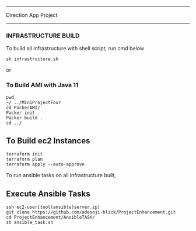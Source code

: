 **********************
Direction App Project
**********************
### INFRASTRUCTURE BUILD 

To build all infrastructure with shell script, run cmd below
```
sh infrastructure.sh    
```
or 

### To Build AMI with Java 11
```
pwd
~/ ../MiniProjectFour
cd PackerAMI/
Packer init .
Packer build .
cd ../
```

## To Build ec2 Instances
```
terraform init
terraform plan
terraform apply --auto-approve
```

To run ansible tasks on all infrastructure built,
## Execute Ansible Tasks
```
ssh ec2-user[tool(ansible)server.ip]
git clone https://github.com/adesoji-blick/ProjectEnhancement.git
cd ProjectEnhancement/AnsibleTASK/
sh ansible_task.sh

```
